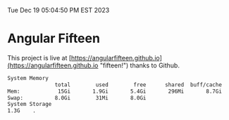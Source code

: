 Tue Dec 19 05:04:50 PM EST 2023

# Angular Fifteen


This project is live at [https://angularfifteen.github.io](https://angularfifteen.github.io "fifteen!") thanks to Github.

```bash
System Memory
               total        used        free      shared  buff/cache   available
Mem:            15Gi       1.9Gi       5.4Gi       296Mi       8.7Gi        13Gi
Swap:          8.0Gi        31Mi       8.0Gi
System Storage
1.3G	.
```
